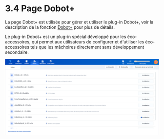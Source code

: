 # 3.4 Page Dobot+

La page Dobot+ est utilisée pour gérer et utiliser le plug-in Dobot+, voir la description de la fonction [Dobot+](../dobot_plus.md) pour plus de détails.

Le plug-in Dobot+ est un plug-in spécial développé pour les éco-accessoires, qui permet aux utilisateurs de configurer et d'utiliser les éco-accessoires tels que les mâchoires directement sans développement secondaire.

<div align=center><img src="../image/dobot+1.png" /></div>
